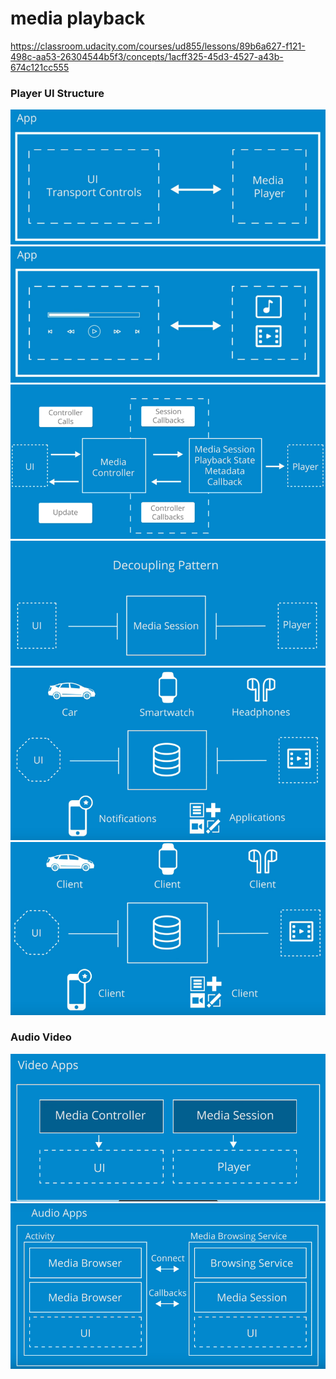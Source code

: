 # media playback

https://classroom.udacity.com/courses/ud855/lessons/89b6a627-f121-498c-aa53-26304544b5f3/concepts/1acff325-45d3-4527-a43b-674c121cc555

### Player UI Structure

![](/images/play_ui_structure.png)
![](/images/play_ui_structure1.png)
![](/images/play_ui_structure2.png)
![](/images/play_ui_structure3.png)
![](/images/play_ui_structure4.png)
![](/images/play_ui_structure5.png)

### Audio Video

![](/images/video.png)
![](/images/audio.png)